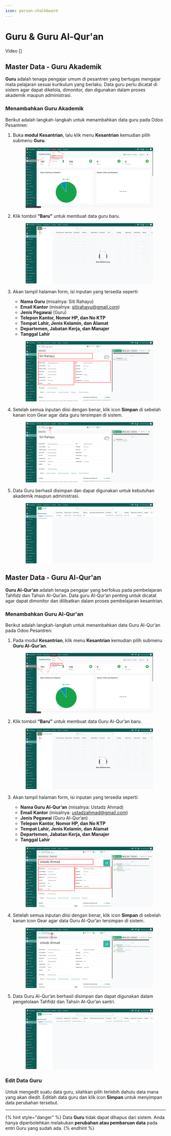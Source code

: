 ```yaml
---
icon: person-chalkboard
---
```


# Guru & Guru Al-Qur'an

Video \[]

## Master Data - Guru Akademik

**Guru** adalah tenaga pengajar umum di pesantren yang bertugas mengajar mata pelajaran sesuai kurikulum yang berlaku. Data guru perlu dicatat di sistem agar dapat dikelola, dimonitor, dan digunakan dalam proses akademik maupun administrasi.

### Menambahkan Guru Akademik

Berikut adalah langkah-langkah untuk menambahkan data guru pada Odoo Pesantren:

1.  Buka **modul Kesantrian**, lalu klik menu **Kesantrian** kemudian pilih submenu **Guru**.

    <figure><img src="../../.gitbook/assets/images-108 (1).png" alt=""><figcaption></figcaption></figure>


2.  Klik tombol **“Baru”** untuk membuat data guru baru.

    <figure><img src="../../.gitbook/assets/images-109.png" alt=""><figcaption></figcaption></figure>


3.  Akan tampil halaman form, isi inputan yang tersedia seperti:

    * **Nama Guru** (misalnya: Siti Rahayu)
    * **Email Kantor** (misalnya: sitirahayu@gmail.com)
    * **Jenis Pegawai** (Guru)
    * **Telepon Kantor, Nomor HP, dan No KTP**
    * **Tempat Lahir, Jenis Kelamin, dan Alamat**
    * **Departemen, Jabatan Kerja, dan Manajer**
    * **Tanggal Lahir**

    <figure><img src="../../.gitbook/assets/images-110.png" alt=""><figcaption></figcaption></figure>


4.  Setelah semua inputan diisi dengan benar, klik icon **Simpan** di sebelah kanan icon Gear agar data guru tersimpan di sistem.

    <figure><img src="../../.gitbook/assets/images-111.png" alt=""><figcaption></figcaption></figure>


5.  Data Guru berhasil disimpan dan dapat digunakan untuk kebutuhan akademik maupun administrasi.

    <figure><img src="../../.gitbook/assets/images-112.png" alt=""><figcaption></figcaption></figure>



## Master Data - Guru Al-Qur'an

**Guru Al-Qur’an** adalah tenaga pengajar yang berfokus pada pembelajaran Tahfidz dan Tahsin Al-Qur’an. Data guru Al-Qur’an penting untuk dicatat agar dapat dimonitor dan dilibatkan dalam proses pembelajaran kesantrian.

### Menambahkan Guru Al-Qur'an

Berikut adalah langkah-langkah untuk menambahkan data Guru Al-Qur’an pada Odoo Pesantren:

1.  Pada modul **Kesantrian**, klik menu **Kesantrian** kemudian  pilih submenu **Guru Al-Qur’an**.

    <figure><img src="../../.gitbook/assets/images-113.png" alt=""><figcaption></figcaption></figure>


2.  Klik tombol **“Baru”** untuk membuat data Guru Al-Qur’an baru.

    <figure><img src="../../.gitbook/assets/images-114.png" alt=""><figcaption></figcaption></figure>


3.  Akan tampil halaman form, isi inputan yang tersedia seperti:

    * **Nama Guru Al-Qur’an** (misalnya: Ustadz Ahmad)
    * **Email Kantor** (misalnya: ustadzahmad@gmail.com)
    * **Jenis Pegawai** (Guru Al-Qur’an)
    * **Telepon Kantor, Nomor HP, dan No KTP**
    * **Tempat Lahir, Jenis Kelamin, dan Alamat**
    * **Departemen, Jabatan Kerja, dan Manajer**
    * **Tanggal Lahir**

    <figure><img src="../../.gitbook/assets/images-115.png" alt=""><figcaption></figcaption></figure>


4.  Setelah semua inputan diisi dengan benar, klik icon **Simpan** di sebelah kanan icon Gear agar data Guru Al-Qur’an tersimpan di sistem.

    <figure><img src="../../.gitbook/assets/images-116.png" alt=""><figcaption></figcaption></figure>


5.  Data Guru Al-Qur’an berhasil disimpan dan dapat digunakan dalam pengelolaan Tahfidz dan Tahsin Al-Qur’an santri.

    <figure><img src="../../.gitbook/assets/images-117.png" alt=""><figcaption></figcaption></figure>

### Edit Data Guru

Untuk mengedit suatu data guru, silahkan pilih terlebih dahulu data mana yang akan diedit. Editlah data guru dan klik icon **Simpan** untuk menyimpan data perubahan tersebut.

***

{% hint style="danger" %}
Data **Guru** tidak dapat dihapus dari sistem. Anda hanya diperbolehkan melakukan **perubahan atau pembaruan data** pada entri Guru yang sudah ada.
{% endhint %}

